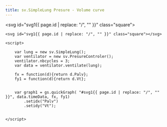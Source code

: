 ```yaml
---
title: sv.SimpleLung Presure - Volume curve
---
```

<svg id="svg1{{ page.id | replace: "/", "" }}" class="square"></svg>

	<svg id="svg1{{ page.id | replace: "/", "" }}" class="square"></svg>

	<script>

		var lung = new sv.SimpleLung();
		var ventilator = new sv.PresureControler();
		ventilator.nbcycles = 3;
		var data = ventilator.ventilate(lung);

		fx = function(d){return d.Palv};
		fy1 = function(d){return d.Vt};


		var graph1 = gs.quickGraph( "#svg1{{ page.id | replace: "/", "" }}", data.timeData, fx, fy1)
			.setidx("Palv")
			.setidy("Vt");


	</script>


<script>

	var lung = new sv.SimpleLung();
	/*
	var ventilator = new sv.PresureControler();
	ventilator.nbcycles = 3;
*/
	var ventilator = new sv.PVCurve();
	var data = ventilator.ventilate(lung);

	fx = function(d){return d.Palv};
	fy1 = function(d){return d.Vt};


	var graph1 = gs.quickGraph( "#svg1{{ page.id | replace: "/", "" }}", data.timeData, fx, fy1)
		.setidx("Palv")
		.setidy("Vt");


</script>
